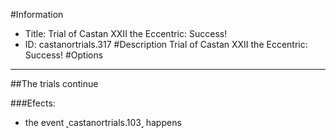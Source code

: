 #Information
 - Title: Trial of Castan XXII the Eccentric: Success!
 - ID: castanortrials.317
#Description
Trial of Castan XXII the Eccentric: Success!
#Options

___
##The trials continue

###Efects:<ul><li>the event ˻castanortrials.103˼ happens</li></ul>
